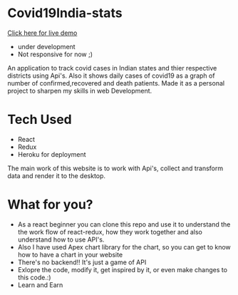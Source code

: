 # Covid19India-stats

[Click here for live demo](https://covid19stats-india.herokuapp.com/)

- under development
- Not responsive for now ;)

An application to track covid cases in Indian states and thier respective districts using Api's. Also it shows daily cases of covid19 as a graph of number of confirmed,recovered and death patients.
Made it as a personal project to sharpen my skills in web Development.

# Tech Used

- React
- Redux
- Heroku for deployment

The main work of this website is to work with Api's, collect and transform data and render it to the desktop.

# What for you?

- As a react beginner you can clone this repo and use it to understand the the work flow of react-redux, how they work together and also understand how to use API's.
- Also I have used Apex chart library for the chart, so you can get to know how to have a chart in your website
- There's no backend!! It's just a game of API
- Exlopre the code, modify it, get inspired by it, or even make changes to this code.:)
- Learn and Earn
